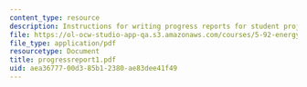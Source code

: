 ```yaml
---
content_type: resource
description: Instructions for writing progress reports for student projects.
file: https://ol-ocw-studio-app-qa.s3.amazonaws.com/courses/5-92-energy-environment-and-society-spring-2007/aea3677700d385b12380ae83dee41f49_progressreport1.pdf
file_type: application/pdf
resourcetype: Document
title: progressreport1.pdf
uid: aea36777-00d3-85b1-2380-ae83dee41f49
---
```

